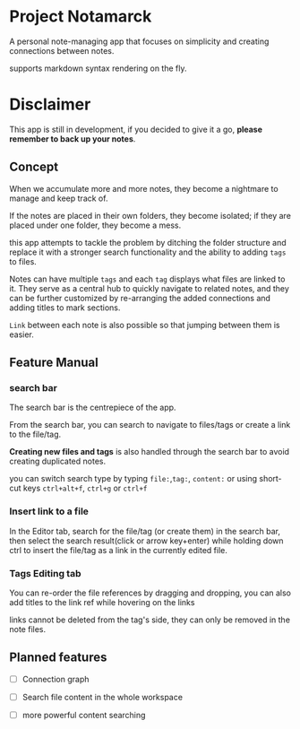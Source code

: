 # Project Notamarck

A personal note-managing app that focuses on simplicity and creating connections between notes.

supports markdown syntax rendering on the fly.

# Disclaimer

This app is still in development, if you decided to give it a go, **please remember to back up your notes**.

## Concept

When we accumulate more and more notes, they become a nightmare to manage and keep track of.

If the notes are placed in their own folders, they become isolated; if they are placed under one folder, they become a
mess.

this app attempts to tackle the problem by ditching the folder structure and replace it with a stronger search functionality and the ability to adding `tags` to files.

Notes can have multiple `tags` and each `tag` displays what files are linked to it. They serve as a central hub to
quickly navigate to related notes,
and they can be further customized by re-arranging the added connections and adding titles to mark sections.

`Link` between each note is also possible so that jumping between them is easier.

## Feature Manual

### search bar

The search bar is the centrepiece of the app.

From the search bar, you can search to navigate to files/tags or create a link to the file/tag.

**Creating new files and tags** is also handled through the search bar to avoid creating duplicated notes.

you can switch search type by typing `file:`,`tag:`, `content:` or using short-cut keys `ctrl+alt+f`, `ctrl+g` or
`ctrl+f`

### Insert link to a file

In the Editor tab, search for the file/tag (or create them) in the search bar, then select the search result(click or
arrow
key+enter)
while holding down ctrl to insert the file/tag as a link in the currently edited file.

### Tags Editing tab

You can re-order the file references by dragging and dropping, you can also add titles to the link ref while hovering
on the links

links cannot be deleted from the tag's side, they can only be removed in the note files.

## Planned features

- [ ] Connection graph
- [ ] Search file content in the whole workspace
- [ ] more powerful content searching

